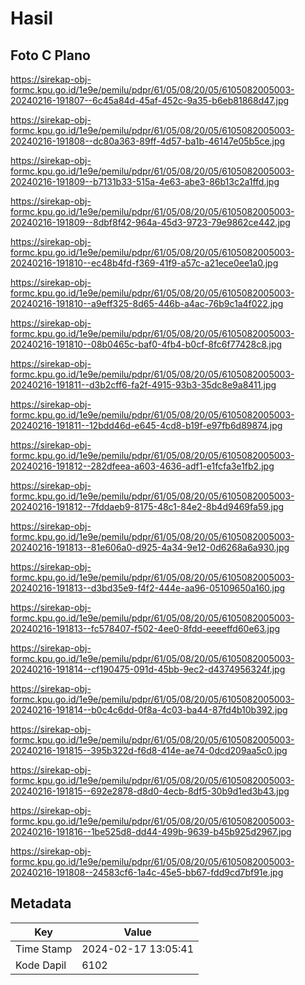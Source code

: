 # Hasil

## Foto C Plano

https://sirekap-obj-formc.kpu.go.id/1e9e/pemilu/pdpr/61/05/08/20/05/6105082005003-20240216-191807--6c45a84d-45af-452c-9a35-b6eb81868d47.jpg

https://sirekap-obj-formc.kpu.go.id/1e9e/pemilu/pdpr/61/05/08/20/05/6105082005003-20240216-191808--dc80a363-89ff-4d57-ba1b-46147e05b5ce.jpg

https://sirekap-obj-formc.kpu.go.id/1e9e/pemilu/pdpr/61/05/08/20/05/6105082005003-20240216-191809--b7131b33-515a-4e63-abe3-86b13c2a1ffd.jpg

https://sirekap-obj-formc.kpu.go.id/1e9e/pemilu/pdpr/61/05/08/20/05/6105082005003-20240216-191809--8dbf8f42-964a-45d3-9723-79e9862ce442.jpg

https://sirekap-obj-formc.kpu.go.id/1e9e/pemilu/pdpr/61/05/08/20/05/6105082005003-20240216-191810--ec48b4fd-f369-41f9-a57c-a21ece0ee1a0.jpg

https://sirekap-obj-formc.kpu.go.id/1e9e/pemilu/pdpr/61/05/08/20/05/6105082005003-20240216-191810--a9eff325-8d65-446b-a4ac-76b9c1a4f022.jpg

https://sirekap-obj-formc.kpu.go.id/1e9e/pemilu/pdpr/61/05/08/20/05/6105082005003-20240216-191810--08b0465c-baf0-4fb4-b0cf-8fc6f77428c8.jpg

https://sirekap-obj-formc.kpu.go.id/1e9e/pemilu/pdpr/61/05/08/20/05/6105082005003-20240216-191811--d3b2cff6-fa2f-4915-93b3-35dc8e9a8411.jpg

https://sirekap-obj-formc.kpu.go.id/1e9e/pemilu/pdpr/61/05/08/20/05/6105082005003-20240216-191811--12bdd46d-e645-4cd8-b19f-e97fb6d89874.jpg

https://sirekap-obj-formc.kpu.go.id/1e9e/pemilu/pdpr/61/05/08/20/05/6105082005003-20240216-191812--282dfeea-a603-4636-adf1-e1fcfa3e1fb2.jpg

https://sirekap-obj-formc.kpu.go.id/1e9e/pemilu/pdpr/61/05/08/20/05/6105082005003-20240216-191812--7fddaeb9-8175-48c1-84e2-8b4d9469fa59.jpg

https://sirekap-obj-formc.kpu.go.id/1e9e/pemilu/pdpr/61/05/08/20/05/6105082005003-20240216-191813--81e606a0-d925-4a34-9e12-0d6268a6a930.jpg

https://sirekap-obj-formc.kpu.go.id/1e9e/pemilu/pdpr/61/05/08/20/05/6105082005003-20240216-191813--d3bd35e9-f4f2-444e-aa96-05109650a160.jpg

https://sirekap-obj-formc.kpu.go.id/1e9e/pemilu/pdpr/61/05/08/20/05/6105082005003-20240216-191813--fc578407-f502-4ee0-8fdd-eeeeffd60e63.jpg

https://sirekap-obj-formc.kpu.go.id/1e9e/pemilu/pdpr/61/05/08/20/05/6105082005003-20240216-191814--cf190475-091d-45bb-9ec2-d4374956324f.jpg

https://sirekap-obj-formc.kpu.go.id/1e9e/pemilu/pdpr/61/05/08/20/05/6105082005003-20240216-191814--b0c4c6dd-0f8a-4c03-ba44-87fd4b10b392.jpg

https://sirekap-obj-formc.kpu.go.id/1e9e/pemilu/pdpr/61/05/08/20/05/6105082005003-20240216-191815--395b322d-f6d8-414e-ae74-0dcd209aa5c0.jpg

https://sirekap-obj-formc.kpu.go.id/1e9e/pemilu/pdpr/61/05/08/20/05/6105082005003-20240216-191815--692e2878-d8d0-4ecb-8df5-30b9d1ed3b43.jpg

https://sirekap-obj-formc.kpu.go.id/1e9e/pemilu/pdpr/61/05/08/20/05/6105082005003-20240216-191816--1be525d8-dd44-499b-9639-b45b925d2967.jpg

https://sirekap-obj-formc.kpu.go.id/1e9e/pemilu/pdpr/61/05/08/20/05/6105082005003-20240216-191808--24583cf6-1a4c-45e5-bb67-fdd9cd7bf91e.jpg


## Metadata

| Key        | Value               |
| ---------- | ------------------- |
| Time Stamp | 2024-02-17 13:05:41 |
| Kode Dapil | 6102                |



